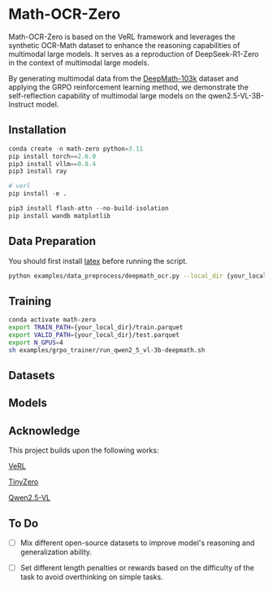 # Math-OCR-Zero
Math-OCR-Zero is based on the VeRL framework and leverages the synthetic OCR-Math dataset to enhance the reasoning capabilities of multimodal large models. It serves as a reproduction of DeepSeek-R1-Zero in the context of multimodal large models.

By generating multimodal data from the [DeepMath-103k](https://huggingface.co/datasets/zwhe99/DeepMath-103K) dataset and applying the GRPO reinforcement learning method, we demonstrate the self-reflection capability of multimodal large models on the qwen2.5-VL-3B-Instruct model.
## Installation
```python
conda create -n math-zero python=3.11
pip install torch==2.6.0
pip3 install vllm==0.8.4
pip3 install ray

# verl
pip install -e .

pip3 install flash-attn --no-build-isolation
pip install wandb matplotlib
```

## Data Preparation
You should first install [latex](https://www.latex-project.org/get/) before running the script.
```sh
python examples/data_preprocess/deepmath_ocr.py --local_dir {your_local_dir} --train_size {your_train_size} --test_size {your_test_size}
```

## Training
```sh
conda activate math-zero
export TRAIN_PATH={your_local_dir}/train.parquet
export VALID_PATH={your_local_dir}/test.parquet
export N_GPUS=4
sh examples/grpo_trainer/run_qwen2_5_vl-3b-deepmath.sh
```

## Datasets


## Models


## Acknowledge
This project builds upon the following works:

[VeRL](https://github.com/volcengine/verl)

[TinyZero](https://github.com/Jiayi-Pan/TinyZero#)

[Qwen2.5-VL](https://github.com/QwenLM/Qwen2.5-VL)

## To Do
- [ ] Mix different open-source datasets to improve model's reasoning and generalization ability.
- [ ] Set different length penalties or rewards based on the difficulty of the task to avoid overthinking on simple tasks.

